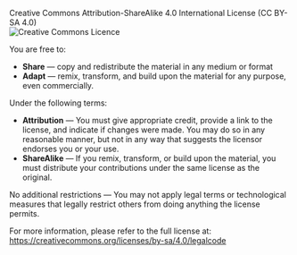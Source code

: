 Creative Commons Attribution-ShareAlike 4.0 International License (CC BY-SA 4.0)  
![Creative Commons Licence](https://i.creativecommons.org/l/by-sa/4.0/88x31.png "Creative Commons Licence")

You are free to:

- **Share** — copy and redistribute the material in any medium or format
- **Adapt** — remix, transform, and build upon the material for any purpose, even commercially.

Under the following terms:

- **Attribution** — You must give appropriate credit, provide a link to the license, and indicate if changes were made. You may do so in any reasonable manner, but not in any way that suggests the licensor endorses you or your use.
- **ShareAlike** — If you remix, transform, or build upon the material, you must distribute your contributions under the same license as the original.

No additional restrictions — You may not apply legal terms or technological measures that legally restrict others from doing anything the license permits.

For more information, please refer to the full license at:  
https://creativecommons.org/licenses/by-sa/4.0/legalcode
